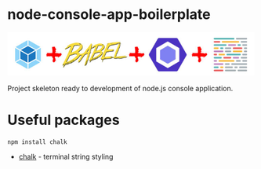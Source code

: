 # node-console-app-boilerplate

![](docs/logos.jpg "Technologies")

Project skeleton ready to development of node.js console application.

# Useful packages
```
npm install chalk
``` 

* [chalk](https://github.com/chalk/chalk) - terminal string styling
